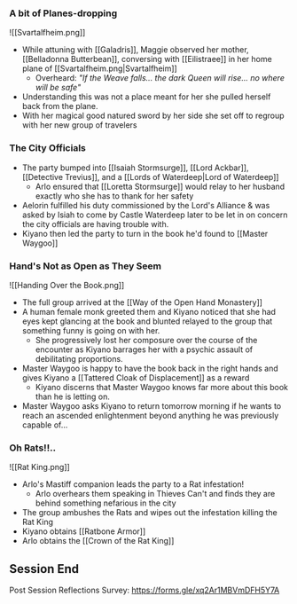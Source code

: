 ### A bit of Planes-dropping
![[Svartalfheim.png]]
- While attuning with [[Galadris]], Maggie observed her mother, [[Belladonna Butterbean]], conversing with [[Eilistraee]] in her home plane of [[Svartalfheim.png|Svartalfheim]]
	- Overheard: *"If the Weave falls... the dark Queen will rise... no where will be safe"*
- Understanding this was not a place meant for her she pulled herself back from the plane.
- With her magical good natured sword by her side she set off to regroup with her new group of travelers
### The City Officials
- The party bumped into [[Isaiah Stormsurge]], [[Lord Ackbar]], [[Detective Trevius]], and a [[Lords of Waterdeep|Lord of Waterdeep]]
	- Arlo ensured that [[Loretta Stormsurge]] would relay to her husband exactly who she has to thank for her safety
- Aelorin fulfilled his duty commissioned by the Lord's Alliance & was asked by Isiah to come by Castle Waterdeep later to be let in on concern the city officials are having trouble with.
- Kiyano then led the party to turn in the book he'd found to [[Master Waygoo]]
### Hand's Not as Open as They Seem
![[Handing Over the Book.png]]
- The full group arrived at the [[Way of the Open Hand Monastery]]
- A human female monk greeted them and Kiyano noticed that she had eyes kept glancing at the book and blunted relayed to the group that something funny is going on with her.
	- She progressively lost her composure over the course of the encounter as Kiyano barrages her with a psychic assault of debilitating proportions.
- Master Waygoo is happy to have the book back in the right hands and gives Kiyano a [[Tattered Cloak of Displacement]] as a reward
	- Kiyano discerns that Master Waygoo knows far more about this book than he is letting on.
- Master Waygoo asks Kiyano to return tomorrow morning if he wants to reach an ascended enlightenment beyond anything he was previously capable of...
### Oh Rats!!..
![[Rat King.png]]
- Arlo's Mastiff companion leads the party to a Rat infestation!
	- Arlo overhears them speaking in Thieves Can't and finds they are behind something nefarious in the city
- The group ambushes the Rats and wipes out the infestation killing the Rat King
- Kiyano obtains [[Ratbone Armor]]
- Arlo obtains the [[Crown of the Rat King]]

## Session End

Post Session Reflections Survey: https://forms.gle/xq2Ar1MBVmDFH5Y7A